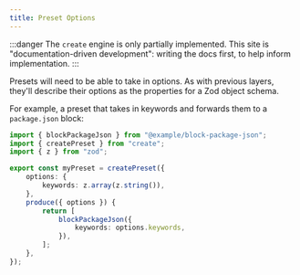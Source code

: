 ```yaml
---
title: Preset Options
---
```


:::danger
The `create` engine is only partially implemented.
This site is "documentation-driven development": writing the docs first, to help inform implementation.
:::

Presets will need to be able to take in options.
As with previous layers, they'll describe their options as the properties for a Zod object schema.

For example, a preset that takes in keywords and forwards them to a `package.json` block:

```ts
import { blockPackageJson } from "@example/block-package-json";
import { createPreset } from "create";
import { z } from "zod";

export const myPreset = createPreset({
	options: {
		keywords: z.array(z.string()),
	},
	produce({ options }) {
		return [
			blockPackageJson({
				keywords: options.keywords,
			}),
		];
	},
});
```
